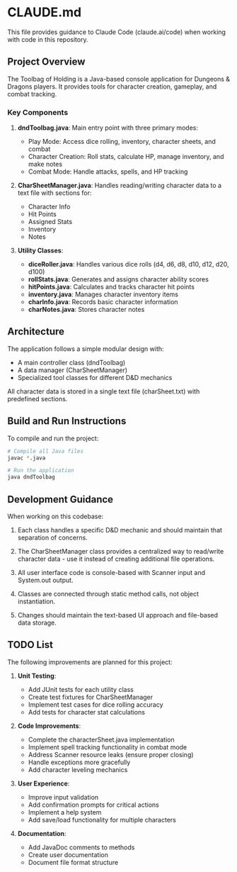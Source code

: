 # CLAUDE.md

This file provides guidance to Claude Code (claude.ai/code) when working with code in this repository.

## Project Overview

The Toolbag of Holding is a Java-based console application for Dungeons & Dragons players. It provides tools for character creation, gameplay, and combat tracking.

### Key Components

1. **dndToolbag.java**: Main entry point with three primary modes:
   - Play Mode: Access dice rolling, inventory, character sheets, and combat
   - Character Creation: Roll stats, calculate HP, manage inventory, and make notes
   - Combat Mode: Handle attacks, spells, and HP tracking

2. **CharSheetManager.java**: Handles reading/writing character data to a text file with sections for:
   - Character Info
   - Hit Points
   - Assigned Stats
   - Inventory
   - Notes

3. **Utility Classes**:
   - **diceRoller.java**: Handles various dice rolls (d4, d6, d8, d10, d12, d20, d100)
   - **rollStats.java**: Generates and assigns character ability scores
   - **hitPoints.java**: Calculates and tracks character hit points
   - **inventory.java**: Manages character inventory items
   - **charInfo.java**: Records basic character information
   - **charNotes.java**: Stores character notes

## Architecture

The application follows a simple modular design with:
- A main controller class (dndToolbag)
- A data manager (CharSheetManager)
- Specialized tool classes for different D&D mechanics

All character data is stored in a single text file (charSheet.txt) with predefined sections.

## Build and Run Instructions

To compile and run the project:

```bash
# Compile all Java files
javac *.java

# Run the application
java dndToolbag
```

## Development Guidance

When working on this codebase:

1. Each class handles a specific D&D mechanic and should maintain that separation of concerns.

2. The CharSheetManager class provides a centralized way to read/write character data - use it instead of creating additional file operations.

3. All user interface code is console-based with Scanner input and System.out output.

4. Classes are connected through static method calls, not object instantiation.

5. Changes should maintain the text-based UI approach and file-based data storage.

## TODO List

The following improvements are planned for this project:

1. **Unit Testing**:
   - Add JUnit tests for each utility class
   - Create test fixtures for CharSheetManager
   - Implement test cases for dice rolling accuracy
   - Add tests for character stat calculations

2. **Code Improvements**:
   - Complete the characterSheet.java implementation
   - Implement spell tracking functionality in combat mode
   - Address Scanner resource leaks (ensure proper closing)
   - Handle exceptions more gracefully
   - Add character leveling mechanics

3. **User Experience**:
   - Improve input validation
   - Add confirmation prompts for critical actions
   - Implement a help system
   - Add save/load functionality for multiple characters

4. **Documentation**:
   - Add JavaDoc comments to methods
   - Create user documentation
   - Document file format structure